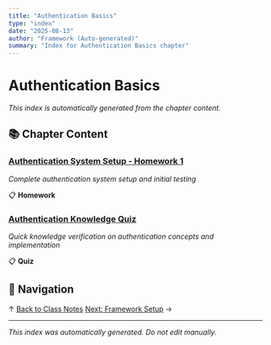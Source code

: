 ```yaml
---
title: "Authentication Basics"
type: "index"
date: "2025-08-13"
author: "Framework (Auto-generated)"
summary: "Index for Authentication Basics chapter"
---
```


# Authentication Basics

*This index is automatically generated from the chapter content.*

## 📚 Chapter Content

### [Authentication System Setup - Homework 1](01_homework_auth_setup.md)
*Complete authentication system setup and initial testing*

📋 **Homework**

### [Authentication Knowledge Quiz](02_quiz_knowledge_check.md)
*Quick knowledge verification on authentication concepts and implementation*

📋 **Quiz**

## 🧭 Navigation

↑ [Back to Class Notes](../00_master_index.md)
[Next: Framework Setup](../02_framework_setup/00_index.md) →

---

*This index was automatically generated. Do not edit manually.*